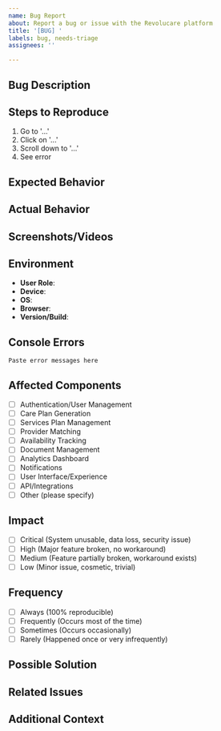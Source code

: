 ```yaml
---
name: Bug Report
about: Report a bug or issue with the Revolucare platform
title: '[BUG] '
labels: bug, needs-triage
assignees: ''

---
```


## Bug Description
<!-- A clear and concise description of the bug -->


## Steps to Reproduce
<!-- Detailed steps to reproduce the behavior -->
1. Go to '...'
2. Click on '...'
3. Scroll down to '...'
4. See error

## Expected Behavior
<!-- A clear and concise description of what you expected to happen -->


## Actual Behavior
<!-- A clear and concise description of what actually happened -->


## Screenshots/Videos
<!-- If applicable, add screenshots or videos to help explain your problem -->


## Environment
- **User Role**: <!-- Client, Provider, Case Manager, Administrator -->
- **Device**: <!-- e.g., Desktop, iPhone 13, Samsung Galaxy S21 -->
- **OS**: <!-- e.g., Windows 10, macOS Monterey, iOS 15, Android 12 -->
- **Browser**: <!-- e.g., Chrome 98, Safari 15, Firefox 97 -->
- **Version/Build**: <!-- Application version or build number if known -->

## Console Errors
<!-- If applicable, include any JavaScript console errors -->
```
Paste error messages here
```

## Affected Components
<!-- Which part(s) of the system are affected? -->
- [ ] Authentication/User Management
- [ ] Care Plan Generation
- [ ] Services Plan Management
- [ ] Provider Matching
- [ ] Availability Tracking
- [ ] Document Management
- [ ] Analytics Dashboard
- [ ] Notifications
- [ ] User Interface/Experience
- [ ] API/Integrations
- [ ] Other (please specify)

## Impact
<!-- How severe is this bug? -->
- [ ] Critical (System unusable, data loss, security issue)
- [ ] High (Major feature broken, no workaround)
- [ ] Medium (Feature partially broken, workaround exists)
- [ ] Low (Minor issue, cosmetic, trivial)

## Frequency
<!-- How often does this bug occur? -->
- [ ] Always (100% reproducible)
- [ ] Frequently (Occurs most of the time)
- [ ] Sometimes (Occurs occasionally)
- [ ] Rarely (Happened once or very infrequently)

## Possible Solution
<!-- Optional: If you have suggestions on how to fix the bug -->


## Related Issues
<!-- Optional: Link to any related issues -->


## Additional Context
<!-- Add any other context about the problem here -->